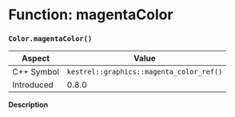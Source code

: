 
# Function: magentaColor
### `Color.magentaColor()`

| Aspect | Value |
| --- | --- |
| C++ Symbol | `kestrel::graphics::magenta_color_ref()` |
| Introduced | 0.8.0 |

**Description**



